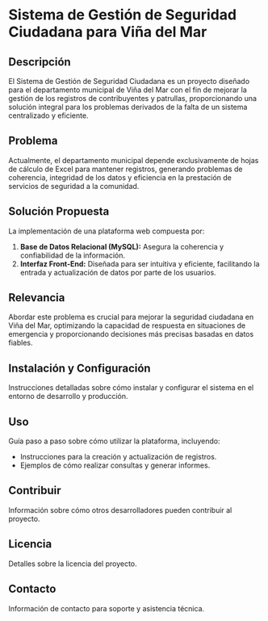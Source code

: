 # Sistema de Gestión de Seguridad Ciudadana para Viña del Mar

## Descripción

El Sistema de Gestión de Seguridad Ciudadana es un proyecto diseñado para el departamento municipal de Viña del Mar con el fin de mejorar la gestión de los registros de contribuyentes y patrullas, proporcionando una solución integral para los problemas derivados de la falta de un sistema centralizado y eficiente.

## Problema

Actualmente, el departamento municipal depende exclusivamente de hojas de cálculo de Excel para mantener registros, generando problemas de coherencia, integridad de los datos y eficiencia en la prestación de servicios de seguridad a la comunidad.

## Solución Propuesta

La implementación de una plataforma web compuesta por:

1. **Base de Datos Relacional (MySQL):** Asegura la coherencia y confiabilidad de la información.
2. **Interfaz Front-End:** Diseñada para ser intuitiva y eficiente, facilitando la entrada y actualización de datos por parte de los usuarios.

## Relevancia

Abordar este problema es crucial para mejorar la seguridad ciudadana en Viña del Mar, optimizando la capacidad de respuesta en situaciones de emergencia y proporcionando decisiones más precisas basadas en datos fiables.

## Instalación y Configuración

Instrucciones detalladas sobre cómo instalar y configurar el sistema en el entorno de desarrollo y producción.

## Uso

Guía paso a paso sobre cómo utilizar la plataforma, incluyendo:

- Instrucciones para la creación y actualización de registros.
- Ejemplos de cómo realizar consultas y generar informes.

## Contribuir

Información sobre cómo otros desarrolladores pueden contribuir al proyecto.

## Licencia

Detalles sobre la licencia del proyecto.

## Contacto

Información de contacto para soporte y asistencia técnica.
